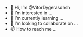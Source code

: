 - 👋 Hi, I’m @VitorDygerasdhsh
- 👀 I’m interested in ...
- 🌱 I’m currently learning ...
- 💞️ I’m looking to collaborate on ...
- 📫 How to reach me ...

<!---
VitorDygerasdhsh/VitorDygerasdhsh is a ✨ special ✨ repository because its `README.md` (this file) appears on your GitHub profile.
You can click the Preview link to take a look at your changes.
--->
